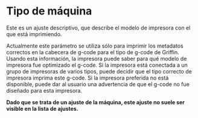 Tipo de máquina
====
Este es un ajuste descriptivo, que describe el modelo de impresora con el que está imprimiendo.

Actualmente este parámetro se utiliza sólo para imprimir los metadatos correctos en la cabecera de g-code para el tipo de g-code de Griffin. Usando esta información, la impresora puede saber para qué modelo de impresora fue optimizado el g-code. Si la impresora está conectada a un grupo de impresoras de varios tipos, puede decidir que el tipo correcto de impresora imprima este g-code. Si la impresora preferida no está disponible, puede dar al usuario una advertencia de que el g-code no fue diseñado para esta impresora.

**Dado que se trata de un ajuste de la máquina, este ajuste no suele ser visible en la lista de ajustes.**